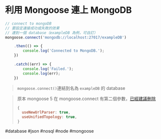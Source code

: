 # 利用 Mongoose 連上 MongoDB
```js
// connect to mongoDB
// 要設定連接成功或失敗的效果
// 連到一個 database（exampleDB 為例，可自訂）
mongoose.connect('mongodb://localhost:27017/exampleDB')

	.then(() => {
		console.log('Connected to MongoDB.');
	})

	.catch((err) => {
		console.log('Failed.');
		console.log(err);
	})
```

>`mongoose.connect()`連結到名為 `exampleDB` 的 database

>原本 mongoose 5 在 mongoose.connect 有第二個參數，[已經建議刪除](https://mongoosejs.com/docs/migrating_to_6.html#version-requirements)
>```js
>{
>	useNewUrlParser: true,
>	useUnifiedTopology: true,
>}
>```

#database #json #nosql #node #mongoose
